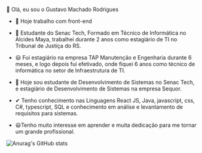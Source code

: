 👋 Olá, eu sou o Gustavo Machado Rodrigues
 

- 🔭 Hoje trabalho com front-end

- 🌱 Estudante do Senac Tech, Formado em Técnico de Informática no Alcides Maya, trabalhei durante 2 anos como estagiário de TI no Tribunal de Justiça do RS.

- 😃 Fui estagiário na empresa TAP Manutenção e Engenharia durante 6 meses, e logo depois fui efetivado, onde fiquei 6 anos como técnico de informática no setor de Infraestrutura de TI.

- 🙌 Hoje sou estudante de Desenvolvimento de Sistemas no Senac Tech, e estagiário de Desenvolvimento de Sistemas na empresa Sequor.

- ✔ Tenho conhecimento nas Linguagens React JS, Java, javascript, css, C#, typescript, SQL e conhecimento em análise e levantamento de requisitos para sistemas.

- 😃Tenho muito interesse em aprender e muita dedicação para me tornar um grande profissional.

![Anurag's GitHub stats](https://github-readme-stats.vercel.app/api?username=anuraghazra&show_icons=true&theme=radical)


